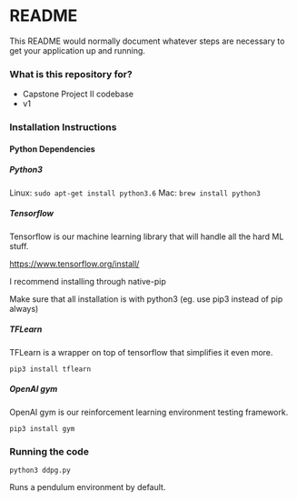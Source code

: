 # README #

This README would normally document whatever steps are necessary to get your application up and running.

### What is this repository for? ###

* Capstone Project II codebase
* v1

### Installation Instructions ###

#### Python Dependencies ####

##### Python3 #####
Linux: `sudo apt-get install python3.6`
Mac: `brew install python3`

##### Tensorflow #####

Tensorflow is our machine learning library that will handle all the hard ML stuff.

https://www.tensorflow.org/install/

I recommend installing through native-pip

Make sure that all installation is with python3 (eg. use pip3 instead of pip always)

##### TFLearn #####

TFLearn is a wrapper on top of tensorflow that simplifies it even more.

`pip3 install tflearn`

##### OpenAI gym #####

OpenAI gym is our reinforcement learning environment testing framework.

`pip3 install gym`

### Running the code ###

`python3 ddpg.py`

Runs a pendulum environment by default.